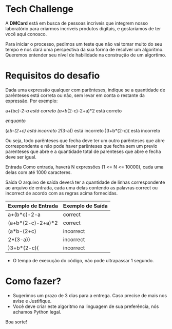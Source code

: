 # Tech Challenge

A **DMCard** está em busca de pessoas incríveis que integrem nosso laboratório para criarmos incríveis produtos digitais, e gostaríamos de ter você aqui conosco.

Para iniciar o processo, pedimos um teste que não vai tomar muito do seu tempo e nos dará uma perspectiva da sua forma de resolver um algoritmo. Queremos entender seu nível de habilidade na construção de um algortimo.

# Requisitos do desafio

Dada uma expressão qualquer com parênteses, indique se a quantidade de parênteses está correta ou não, sem levar em conta o restante da expressão. Por exemplo:

a+(b*c)-2-a está correto
(a+b*(2-c)-2+a)*2 está correto

*enquanto*

(a*b-(2+c)    está incorreto
2*(3-a))      está incorreto
)3+b*(2-c)(   está incorreto

Ou seja, todo parênteses que fecha deve ter um outro parênteses que abre correspondente e não pode haver parênteses que fecha sem um previo parenteses que abre e a quantidade total de parenteses que abre e fecha deve ser igual.

Entrada
Como entrada, haverá N expressões (1 <= N <= 10000), cada uma delas com até 1000 caracteres.

Saída
O arquivo de saída deverá ter a quantidade de linhas correspondente ao arquivo de entrada, cada uma delas contendo as palavras correct ou incorrect de acordo com as regras acima fornecidas.


| Exemplo de Entrada     | Exemplo de Saída                                        |
| --------- | ---------------------------------------------- |
| a+(b*c)-2-a    | correct                                      |
| (a+b*(2-c)-2+a)*2  | correct                                     |
| (a*b-(2+c) | incorrect |
| 2*(3-a)) | incorrect                        |
| )3+b*(2-c)( | incorrect           |


* O tempo de execução do código, não pode ultrapassar 1 segundo.

# Como fazer?

- Sugerimos um prazo de 3 dias para a entrega. Caso precise de mais nos avise e Justifique.
- Você deve criar este algoritmo na linguagem de sua preferência, nós achamos Python legal.


Boa sorte!
